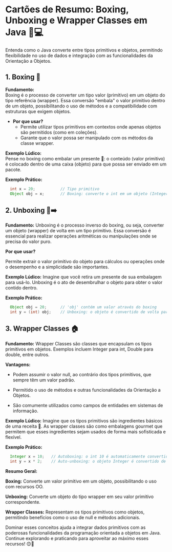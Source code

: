 # Cartões de Resumo: Boxing, Unboxing e Wrapper Classes em Java 🎁💻

  Entenda como o Java converte entre tipos primitivos e objetos, permitindo flexibilidade no uso de dados e integração com as funcionalidades da Orientação a Objetos.


## 1. Boxing 🔄

  **Fundamento:**  
  Boxing é o processo de converter um tipo valor (primitivo) em um objeto do tipo referência (wrapper). Essa conversão "embala" o valor primitivo dentro de um objeto, possibilitando o uso de métodos e a compatibilidade com estruturas que exigem objetos.

  - **Por que usar?**  
    - Permite utilizar tipos primitivos em contextos onde apenas objetos são permitidos (como em coleções).
    - Garante que o valor possa ser manipulado com os métodos da classe wrapper.

  **Exemplo Lúdico:**  
  Pense no boxing como embalar um presente 🎁: o conteúdo (valor primitivo) é colocado dentro de uma caixa (objeto) para que possa ser enviado em um pacote.

  **Exemplo Prático:**
  ```java
    int x = 20;           // Tipo primitivo
    Object obj = x;       // Boxing: converte o int em um objeto (Integer), armazenado em 'obj'
  ```

## 2. Unboxing 🔄➡️
  **Fundamento:** Unboxing é o processo inverso do boxing, ou seja, converter um objeto (wrapper) de volta em um tipo primitivo. Essa conversão é essencial para realizar operações aritméticas ou manipulações onde se precisa do valor puro.

  **Por que usar?**

  Permite extrair o valor primitivo do objeto para cálculos ou operações onde o desempenho e a simplicidade são importantes.

  **Exemplo Lúdico:** Imagine que você retira um presente de sua embalagem para usá-lo. Unboxing é o ato de desembrulhar o objeto para obter o valor contido dentro.

  **Exemplo Prático:**
  ```java
    Object obj = 20;      // 'obj' contém um valor através do boxing
    int y = (int) obj;    // Unboxing: o objeto é convertido de volta para um int
  ```

## 3. Wrapper Classes 🏠
  **Fundamento:** Wrapper Classes são classes que encapsulam os tipos primitivos em objetos. Exemplos incluem Integer para int, Double para double, entre outros.

  **Vantagens:**

  - Podem assumir o valor null, ao contrário dos tipos primitivos, que sempre têm um valor padrão.

  - Permitido o uso de métodos e outras funcionalidades da Orientação a Objetos.

  - São comumente utilizados como campos de entidades em sistemas de informação.

  **Exemplo Lúdico:** Imagine que os tipos primitivos são ingredientes básicos de uma receita 🍲. As wrapper classes são como embalagens gourmet que permitem que esses ingredientes sejam usados de forma mais sofisticada e flexível.

  **Exemplo Prático:**
  ```java
    Integer x = 10;   // Autoboxing: o int 10 é automaticamente convertido em um objeto Integer
    int y = x * 2;    // Auto-unboxing: o objeto Integer é convertido de volta para um int para a operação
  ```

**Resumo Geral:**

  **Boxing:** Converte um valor primitivo em um objeto, possibilitando o uso com recursos OO.

  **Unboxing:** Converte um objeto do tipo wrapper em seu valor primitivo correspondente.

  **Wrapper Classes:** Representam os tipos primitivos como objetos, permitindo benefícios como o uso de null e métodos adicionais.

Dominar esses conceitos ajuda a integrar dados primitivos com as poderosas funcionalidades da programação orientada a objetos em Java. Continue explorando e praticando para aproveitar ao máximo esses recursos! 😊🚀